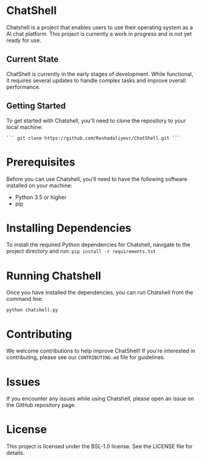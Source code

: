 # ChatShell
Chatshell is a project that enables users to use their operating system as a AI chat platform. This project is currently a work in progress and is not yet ready for use.

## Current State
ChatShell is currently in the early stages of development. While functional, it requires several updates to handle complex tasks and improve overall performance.

## Getting Started
To get started with Chatshell, you'll need to clone the repository to your local machine:
    
    ``` git clone https://github.com/Reshadaliyevr/ChatShell.git ```

# Prerequisites
Before you can use Chatshell, you'll need to have the following software installed on your machine:
* Python 3.5 or higher
* pip

# Installing Dependencies
To install the required Python dependencies for Chatshell, navigate to the project directory and run:
```pip install -r requirements.txt```

# Running Chatshell
Once you have installed the dependencies, you can run Chatshell from the command line:

``` python chatshell.py ```

# Contributing
We welcome contributions to help improve ChatShell! If you're interested in contributing, please see our `CONTRIBUTING.md` file for guidelines.

# Issues
If you encounter any issues while using Chatshell, please open an issue on the GitHub repository page.

# License
This project is licensed under the BSL-1.0 license. See the LICENSE file for details.
